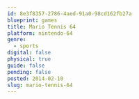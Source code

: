 ```yaml
---
id: 8e3f8357-2786-4aed-91a0-98cd162fb27a
blueprint: games
title: Mario Tennis 64
platform: nintendo-64
genre:
  - sports
digital: false
physical: true
guide: false
pending: false
posted: 2014-02-10
slug: mario-tennis-64
---
```


